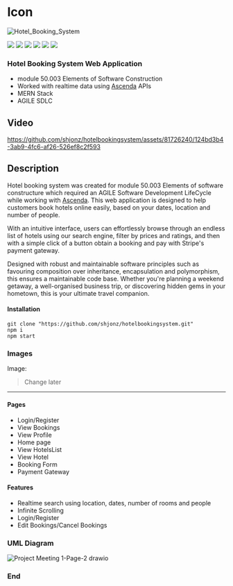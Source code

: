 # Icon

![Hotel_Booking_System](https://github.com/shjonz/hotelbookingsystem/assets/81726240/121df415-25a3-40e4-b5fe-18fffe296465)


![](https://img.shields.io/github/stars/pandao/editor.md.svg) ![](https://img.shields.io/github/forks/pandao/editor.md.svg) ![](https://img.shields.io/github/tag/pandao/editor.md.svg) ![](https://img.shields.io/github/release/pandao/editor.md.svg) ![](https://img.shields.io/github/issues/pandao/editor.md.svg) ![](https://img.shields.io/bower/v/editor.md.svg)

### Hotel Booking System Web Application
- module 50.003 Elements of Software Construction
- Worked with realtime data using <a href="https://www.ascendaloyalty.com/">Ascenda</a> APIs
- MERN Stack
- AGILE SDLC

Video
-----------


https://github.com/shjonz/hotelbookingsystem/assets/81726240/124bd3b4-3ab9-4fc6-af26-526ef8c2f593



Description
-------------
Hotel booking system was created for module 50.003 Elements of software constructure which required an AGILE Software Development LifeCycle while working with <a href="https://www.ascendaloyalty.com/">Ascenda</a>. This web application is designed to help customers book hotels online easily, based on your dates, location and number of people.

With an intuitive interface, users can effortlessly browse through an endless list of hotels using our search engine, filter by prices and ratings, and then with a simple click of a button obtain a booking and pay with Stripe's payment gateway. 

Designed with robust and maintainable software principles such as favouring composition over inheritance, encapsulation and polymorphism, this ensures a maintainable code base. Whether you're planning a weekend getaway, a well-organised business trip, or discovering hidden gems in your hometown, this is your ultimate travel companion.

#### Installation

    git clone "https://github.com/shjonz/hotelbookingsystem.git"
	npm i
	npm start


### Images

Image:



> Change later

          
----

#### Pages

- Login/Register
- View Bookings
- View Profile
- Home page 
- View HotelsList
- View Hotel
- Booking Form
- Payment Gateway
    
#### Features

* Realtime search using location, dates, number of rooms and people
* Infinite Scrolling
* Login/Register
* Edit Bookings/Cancel Bookings

### UML Diagram
                    
![Project Meeting 1-Page-2 drawio](https://github.com/shjonz/hotelbookingsystem/assets/81726240/701dac34-00e7-46af-8e3f-438545a55505)


### End
